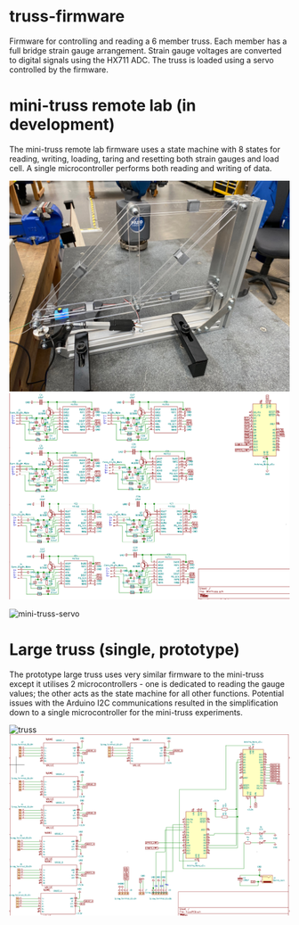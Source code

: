 # truss-firmware

Firmware for controlling and reading a 6 member truss. Each member has a full bridge strain gauge arrangement. Strain gauge voltages are converted to digital signals using the HX711 ADC. The truss is loaded using a servo controlled by the firmware.

# mini-truss remote lab (in development)

The mini-truss remote lab firmware uses a state machine with 8 states for reading, writing, loading, taring and resetting both strain gauges and load cell. A single microcontroller performs both reading and writing of data. 

![mini-truss](images/mini-truss.jpg)
![mini-truss-schematic](images/mini-truss-schematic.png)

![mini-truss-servo](images/linear_actuator.jpg)


# Large truss (single, prototype)

The prototype large truss uses very similar firmware to the mini-truss except it utilises 2 microcontrollers - one is dedicated to reading the gauge values; the other acts as the state machine for all other functions. Potential issues with the Arduino I2C communications resulted in the simplification down to a single microcontroller for the mini-truss experiments.

![truss](images/truss-image.jpg)
![truss-schematic](images/large-truss-schematic.png)

